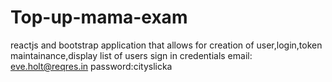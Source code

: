 # Top-up-mama-exam

reactjs and bootstrap application that allows for creation of user,login,token maintainance,display list of users
sign in credentials
email: eve.holt@reqres.in
password:cityslicka
